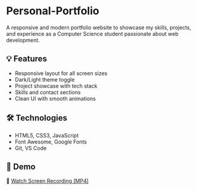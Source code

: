 # Personal-Portfolio

A responsive and modern portfolio website to showcase my skills, projects, and experience as a Computer Science student passionate about web development.

## 💡 Features

- Responsive layout for all screen sizes
- Dark/Light theme toggle
- Project showcase with tech stack
- Skills and contact sections
- Clean UI with smooth animations

## 🛠️ Technologies
- HTML5, CSS3, JavaScript
- Font Awesome, Google Fonts
- Git, VS Code

## 📸 Demo 
🎥 [Watch Screen Recording (MP4)](https://github.com/fizzaaliawan/Personal-Portfolio/blob/0b576b4d166114f1997618f2a5eb26755309e015/Screen%20Recording.mp4)

